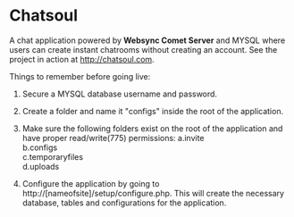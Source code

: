 Chatsoul
========

A chat application powered by <b>Websync Comet Server</b> and MYSQL where users can create instant chatrooms without creating an account. See the project in action at http://chatsoul.com.


Things to remember before going live:

1. Secure a MYSQL database username and password.

2. Create a folder and name it "configs" inside the root of the application.

3. Make sure the following folders exist on the root of the application and have proper read/write(775) permissions:
   a.invite<br />
   b.configs<br />
   c.temporaryfiles<br />
   d.uploads
   
4. Configure the application by going to http://[nameofsite]/setup/configure.php.
   This will create the necessary database, tables and configurations for the application.
